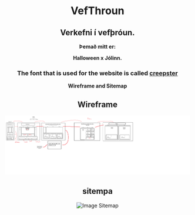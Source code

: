 <div align="center">

<h1>VefThroun</h1>

</div>

 <div align="center">

<h2>Verkefni í vefþróun.</h2>

<div align="center">

<strong>
    <p>Þemað mitt er:</p>
    <p>Halloween x Jólinn.</p>
</strong>
</div>

<div align="center">

<h3>
    <p>The font that is used for the website is called <a href="https://fonts.google.com/specimen/Creepster">creepster</a></p>
</h3>

</div>

<div align="center">

<strong>Wireframe and Sitemap</strong>
<h2>Wireframe</h2>
<img src="wireframe.png" alt="Image Wireframe">
<h2>sitempa</h2>
<img src="" alt="Image Sitemap">

</div>
